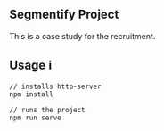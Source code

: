 ## Segmentify Project

This is a case study for the recruitment.

## Usage ℹ️

```
// installs http-server
npm install

// runs the project
npm run serve
```


